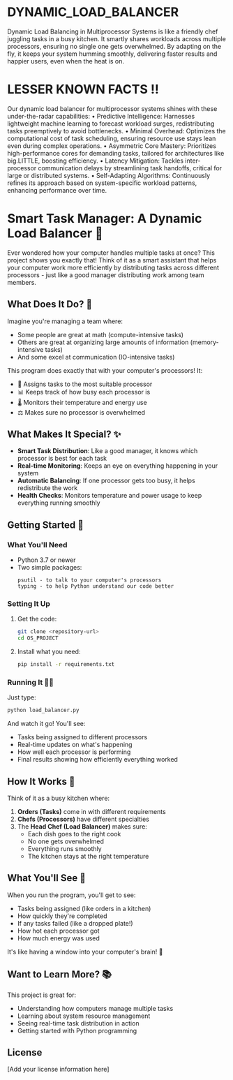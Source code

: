 # DYNAMIC_LOAD_BALANCER
Dynamic Load Balancing in Multiprocessor Systems is like a friendly chef juggling tasks in a busy kitchen. It smartly shares workloads across multiple processors, ensuring no single one gets overwhelmed. By adapting on the fly, it keeps your system humming smoothly, delivering faster results and happier users, even when the heat is on.
# LESSER KNOWN FACTS ‼️
Our dynamic load balancer for multiprocessor systems shines with these under-the-radar capabilities:
•	Predictive Intelligence: Harnesses lightweight machine learning to forecast workload surges, redistributing tasks preemptively to avoid bottlenecks.
•	Minimal Overhead: Optimizes the computational cost of task scheduling, ensuring resource use stays lean even during complex operations.
•	Asymmetric Core Mastery: Prioritizes high-performance cores for demanding tasks, tailored for architectures like big.LITTLE, boosting efficiency.
•	Latency Mitigation: Tackles inter-processor communication delays by streamlining task handoffs, critical for large or distributed systems.
•	Self-Adapting Algorithms: Continuously refines its approach based on system-specific workload patterns, enhancing performance over time.

# Smart Task Manager: A Dynamic Load Balancer 🚀

Ever wondered how your computer handles multiple tasks at once? This project shows you exactly that! Think of it as a smart assistant that helps your computer work more efficiently by distributing tasks across different processors - just like a good manager distributing work among team members.

## What Does It Do? 🤔

Imagine you're managing a team where:
- Some people are great at math (compute-intensive tasks)
- Others are great at organizing large amounts of information (memory-intensive tasks)
- And some excel at communication (IO-intensive tasks)

This program does exactly that with your computer's processors! It:
- 🎯 Assigns tasks to the most suitable processor
- 📊 Keeps track of how busy each processor is
- 🌡️ Monitors their temperature and energy use
- ⚖️ Makes sure no processor is overwhelmed

## What Makes It Special? ✨

- **Smart Task Distribution**: Like a good manager, it knows which processor is best for each task
- **Real-time Monitoring**: Keeps an eye on everything happening in your system
- **Automatic Balancing**: If one processor gets too busy, it helps redistribute the work
- **Health Checks**: Monitors temperature and power usage to keep everything running smoothly

## Getting Started 🚀

### What You'll Need
- Python 3.7 or newer
- Two simple packages:
  ```
  psutil - to talk to your computer's processors
  typing - to help Python understand our code better
  ```

### Setting It Up
1. Get the code:
   ```bash
   git clone <repository-url>
   cd OS_PROJECT
   ```

2. Install what you need:
   ```bash
   pip install -r requirements.txt
   ```

### Running It 🏃‍♂️
Just type:
```bash
python load_balancer.py
```

And watch it go! You'll see:
- Tasks being assigned to different processors
- Real-time updates on what's happening
- How well each processor is performing
- Final results showing how efficiently everything worked

## How It Works 🔧

Think of it as a busy kitchen where:
1. **Orders (Tasks)** come in with different requirements
2. **Chefs (Processors)** have different specialties
3. The **Head Chef (Load Balancer)** makes sure:
   - Each dish goes to the right cook
   - No one gets overwhelmed
   - Everything runs smoothly
   - The kitchen stays at the right temperature

## What You'll See 👀

When you run the program, you'll get to see:
- Tasks being assigned (like orders in a kitchen)
- How quickly they're completed
- If any tasks failed (like a dropped plate!)
- How hot each processor got
- How much energy was used

It's like having a window into your computer's brain! 🧠

## Want to Learn More? 📚

This project is great for:
- Understanding how computers manage multiple tasks
- Learning about system resource management
- Seeing real-time task distribution in action
- Getting started with Python programming

## License

[Add your license information here]
